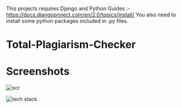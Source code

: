 This projects requires Django and Python 
Guides :- https://docs.djangoproject.com/en/2.0/topics/install/
You also need to install some python packages included in .py files.
# Total-Plagiarism-Checker

# Screenshots

![scr](https://user-images.githubusercontent.com/27961735/38750696-618a561c-3f73-11e8-837e-7346829cbad0.png)

![tech stack](https://user-images.githubusercontent.com/27961735/38765296-6b263272-3fdc-11e8-90f6-711a81731f69.jpeg)

